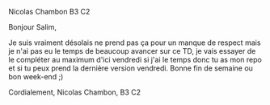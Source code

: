 Nicolas Chambon B3 C2


Bonjour Salim,

Je suis vraiment désolais ne prend pas ça pour un manque de respect mais je n'ai pas eu le temps de beaucoup avancer sur ce TD, je vais essayer de le compléter au maximum d'ici vendredi si j'ai le temps donc tu as mon repo et si tu peux prend la dernière version vendredi. Bonne fin de semaine ou bon week-end ;)

Cordialement,
Nicolas Chambon, B3 C2

